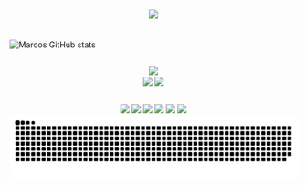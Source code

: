 <h1 align="center">
    <img src="https://readme-typing-svg.herokuapp.com/?font=Fira&size=35&center=true&vCenter=true&width=500&height=70&duration=4000&lines=Hi+There!+I'm+Marcos👋;+Olá!+eu+sou+o+Marcos👋;" />
</h1>

##

![Marcos GitHub stats](https://github-readme-stats.vercel.app/api?username=marcosjohnny&show_icons=true&theme=transparent)

##

<div align="center">
    <img src="https://skillicons.dev/icons?i=python,django,flask,fastapi,nodejs,javascript,nextjs" /><br>
    <img src="https://skillicons.dev/icons?i=vue,nuxtjs,react,tailwind" />
    <img src="https://skillicons.dev/icons?i=postgresql,mysql,mongodb,docker" /><br>
</div>

  ##

<div align="center">
  <a href="https://wa.me/5569993399608" target="_blank"><img src="https://img.shields.io/badge/WhatsApp-25D366?style=for-the-badge&logo=whatsapp&logoColor=white"></a>
  <a href="https://facebook.com/marcosjohnny.r" target="_blank"><img src="https://img.shields.io/badge/Facebook-1877F2?style=for-the-badge&logo=facebook&logoColor=white"></a>
  <a href="https://instagram.com/marcosjohnny_" target="_blank"><img src="https://img.shields.io/badge/Instagram-E4405F?style=for-the-badge&logo=instagram&logoColor=white"></a>
  <a href="https://t.me/marcosjohnny" target="_blank"><img src="https://img.shields.io/badge/Telegram-2CA5E0?style=for-the-badge&logo=telegram&logoColor=white"></a>
  <a href="https://www.linkedin.com/in/marcosjohnny" target="_blank"><img src="https://img.shields.io/badge/LinkedIn-0077B5?style=for-the-badge&logo=linkedin&logoColor=white"></a>
  <a href="mailto:marcosjohnny.jipa@gmail.com" target="_blank"> <img src="https://img.shields.io/badge/Gmail-D14836?style=for-the-badge&logo=gmail&logoColor=white"></a>

  <picture>
    <source media="(prefers-color-scheme: dark)" srcset="https://raw.githubusercontent.com/marcosjohnny/marcosjohnny/output/github-contribution-grid-snake-dark.svg">
    <source media="(prefers-color-scheme: light)" srcset="https://raw.githubusercontent.com/marcosjohnny/marcosjohnny/output/github-contribution-grid-snake.svg">
    <img alt="github contribution grid snake animation" src="https://raw.githubusercontent.com/marcosjohnny/marcosjohnny/output/github-contribution-grid-snake.svg">
  </picture>
</div>
